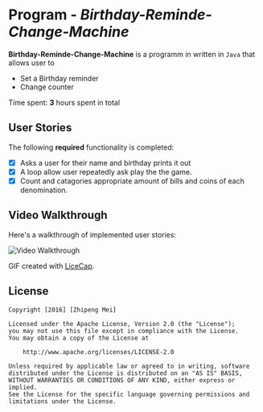 # Program - *Birthday-Reminde-Change-Machine*

**Birthday-Reminde-Change-Machine** is a programm in written in `Java` that allows user to 
- Set a Birthday reminder
- Change counter

Time spent: **3** hours spent in total

## User Stories

The following **required** functionality is completed:

- [x] Asks a user for their name and birthday prints it out
- [x] A loop allow user repeatedly ask play the the game.
- [x] Count and catagories appropriate amount of bills and coins of each denomination.

## Video Walkthrough 

Here's a walkthrough of implemented user stories:

<img src='http://i.imgur.com/WZn5cp5.gif' title='Video Walkthrough' width='' alt='Video Walkthrough' />

GIF created with [LiceCap](http://www.cockos.com/licecap/).

## License

    Copyright [2016] [Zhipeng Mei]

    Licensed under the Apache License, Version 2.0 (the "License");
    you may not use this file except in compliance with the License.
    You may obtain a copy of the License at

        http://www.apache.org/licenses/LICENSE-2.0

    Unless required by applicable law or agreed to in writing, software
    distributed under the License is distributed on an "AS IS" BASIS,
    WITHOUT WARRANTIES OR CONDITIONS OF ANY KIND, either express or implied.
    See the License for the specific language governing permissions and
    limitations under the License.
